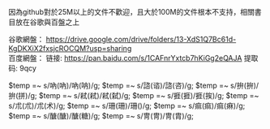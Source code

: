 因為github對於25M以上的文件不歡迎，且大於100M的文件根本不支持，相關書目放在谷歌與百盤之上

谷歌網盤：      https://drive.google.com/drive/folders/13-XdS1Q7Bc61d-KgDKXiX2fxsjcROCQM?usp=sharing <br />
百度網盤：      链接: https://pan.baidu.com/s/1CAFnrYxtcb7hKiGg2eQAJA 提取码: 9qcy


$temp =~ s/吶\(吶\)/吶(呐)/g;
$temp =~ s/諮\(谘\)/諮(咨)/g;
$temp =~ s/拚\(拚\)/拚(拼)/g;
$temp =~ s/弒\(弒\)/弒(弑)/g;
$temp =~ s/捱\(捱\)/捱(挨)/g;
$temp =~ s/朮\(朮\)/朮(术)/g;
$temp =~ s/珊\(珊\)/珊(󠄁)/g;
$temp =~ s/痲\(痲\)/痲(痳)/g;
$temp =~ s/醣\(醣\)/醣(糖)/g;
$temp =~ s/冑\(冑\)/冑(胄)/g;



